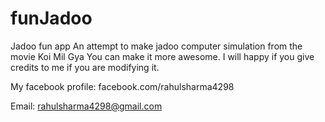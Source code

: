 # funJadoo
Jadoo fun app
An attempt to make jadoo computer simulation from the movie Koi Mil Gya
You can make it more awesome.
I will happy if you give credits to me if you are modifying it.

My facebook profile:
facebook.com/rahulsharma4298

Email:
rahulsharma4298@gmail.com
